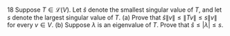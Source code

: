 18 Suppose $T \in \mathcal{L}(V)$. Let $\hat{s}$ denote the smallest singular value of $T$, and let $s$ denote the largest singular value of $T$.
(a) Prove that $\hat{s}\|v\| \leq\|T v\| \leq s\|v\|$ for every $v \in V$.
(b) Suppose $\lambda$ is an eigenvalue of $T$. Prove that $\hat{s} \leq|\lambda| \leq s$.
